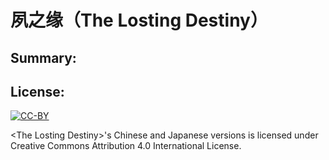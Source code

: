 # 夙之缘（The Losting Destiny）

## Summary:

## License:
<a href="https://creativecommons.org/licenses/by/4.0/" target="_blank">
  <img src="https://i.creativecommons.org/l/by/4.0/88x31.png" alt="CC-BY" />
</a>
<br/>

\<The Losting Destiny\>'s Chinese and Japanese versions is licensed under Creative Commons Attribution 4.0 International License.